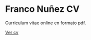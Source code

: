 # Franco Nuñez CV

Curriculum vitae online en formato pdf.

[Ver cv](https://franco954.github.io/cv-online/FrancoNu%C3%B1ez.pdf)
